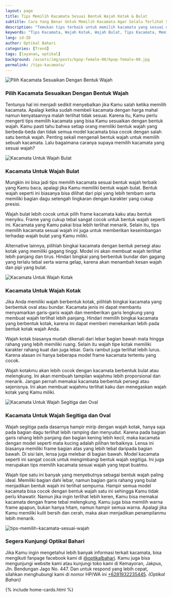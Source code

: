 ```yaml
---
layout: page
title: Tips Memilih Kacamata Sesuai Bentuk Wajah Kotak & Bulat
subtitle: Cara Yang Benar Untuk Memilih Kacamata Agar Selalu Terlihat Stylish
description: "Temukan tips terbaik untuk memilih kacamata yang sesuai dengan bentuk wajahmu agar terlihat keren dan sesuai dengan gaya pribadimu, baik untuk wajah kotak maupun wajah bulat"
keywords: "Tips Kacamata, Wajah Kotak, Wajah Bulat, Tips Kacamata, Memilih Kacamata"
lang: id-ID
author: Optikal Bahari
categories: [Trend]
tags: [layanan, optikal]
background: /assets/img/posts/kpop-female-00/kpop-female-00.jpg
permalink: /tips-kacamata/
---
```


<div class="card shadow p-3 bg-white mb-5">
        <img data-src="/assets/img/posts/kpop-female-00/kpop-female-01.jpg" 
            src="/assets/img/posts/kpop-female-00/kpop-female-01.jpg" 
            class="card-img-top"  
            title="Pilih Kacamata Sesuaikan Dengan Bentuk Wajah"
            alt="Pilih Kacamata Sesuaikan Dengan Bentuk Wajah">
        <div class="card-body">
            <h3 class="card-title">
                Pilih Kacamata Sesuaikan Dengan Bentuk Wajah
            </h3>
            <p class="card-text">
                Tentunya hal ini menjadi sedikit menyebalkan jika Kamu salah ketika memilih kacamata. Apalagi ketika sudah membeli kacamata dengan harga mahal namun kenyataannya malah terlihat tidak sesuai. Karena itu, Kamu perlu mengerti tips memilih kacamata yang bisa Kamu sesuaikan dengan bentuk wajah. Kamu pasti tahu bahwa setiap orang memiliki bentuk wajah yang berbeda-beda dan tidak semua model kacamata bisa cocok dengan salah satu bentuk wajah. Penting sekali mengenali bentuk wajah untuk memilih sebuah kacamata. Lalu bagaimana caranya supaya memilih kacamata yang sesuai wajah?
            </p>
        </div>
</div>

<div class="card shadow p-3 bg-white mb-5">
        <img data-src="/assets/img/posts/kpop-female-00/kpop-female-02.jpg" 
            src="/assets/img/posts/kpop-female-00/kpop-female-02.jpg" 
            class="card-img-top"  
            title="Kacamata Untuk Wajah Bulat"
            alt="Kacamata Untuk Wajah Bulat">        
        <div class="card-body">
                <h3 class="card-title">
                    Kacamata Untuk Wajah Bulat
                </h3>
                <p class="card-text">
                    Mungkin ini bisa jadi tips memilih kacamata sesuai bentuk wajah terbaik yang Kamu baca, apalagi jika Kamu memiliki bentuk wajah bulat. Bentuk wajah seperti ini biasanya bisa dilihat dari pipi yang lebih tembam serta memiliki bagian dagu setengah lingkaran dengan karakter yang cukup presisi.
                </p>
                <p class="card-text">
                    Wajah bulat lebih cocok untuk pilih frame kacamata kaku atau bentuk menyiku. Frame yang cukup tebal sangat cocok untuk bentuk wajah seperti ini. Kacamata yang Kamu pakai bisa lebih terlihat menarik. Selain itu, tips memilih kacamata sesuai wajah ini juga untuk memberikan keseimbangan terhadap wajah bulat yang Kamu miliki.
                </p>
                <p class="card-text">
                    Alternative lainnya, pilihlah bingkai kacamata dengan bentuk persegi atau kotak yang memiliki gagang tinggi. Model ini akan membuat wajah terlihat lebih panjang dan tirus. Hindari bingkai yang berbentuk bundar dan gagang yang terlalu tebal serta warna gelap, karena akan menambah kesan wajah dan pipi yang bulat.
                </p>
        </div>
</div>

<div class="card shadow p-3 bg-white mb-5">
        <img data-src="/assets/img/posts/kpop-female-00/kpop-female-03.jpg" 
            src="/assets/img/posts/kpop-female-00/kpop-female-03.jpg" 
            class="card-img-top"  
            title="Kacamata Untuk Wajah Kotak"
            alt="Kacamata Untuk Wajah Kotak">        
        <div class="card-body">
                <h3 class="card-title">
                    Kacamata Untuk Wajah Kotak
                </h3>
                <p class="card-text">
                    Jika Anda memiliki wajah berbentuk kotak, pilihlah bingkai kacamata yang berbentuk oval atau bundar. Kacamata jenis ini dapat membantu menyamarkan garis-garis wajah dan memberikan garis lengkung yang membuat wajah terlihat lebih panjang. Hindari memilih bingkai kacamata yang berbentuk kotak, karena ini dapat memberi menekankan lebih pada bentuk kotak wajah Anda.
                </p>
                <p class="card-text">
                    Wajah kotak biasanya mudah dikenali dari lebar bagian bawah mata hingga rahang  yang lebih memiliki ruang. Selain itu wajah tipe kotak memiliki karakter rahang kuat dan juga lebar. Garis rambut juga terlihat lebih lurus. Karena alasan ini hanya beberapa model frame kacamata tertentu yang cocok.
                </p>
                <p class="card-text">
                    Wajah kotakmu akan lebih cocok dengan kacamata berbentuk bulat atau melengkung. Ini akan membuah tampilan wajahmu lebih proporsional dan menarik. Jangan pernah memakai kacamata berbentuk persegi atau sejenisnya. Ini akan membuat wajahmu terlihat kaku dan menegaskan wajah kotak yang Kamu miliki.
                </p>
        </div>
</div>        
    
<div class="card shadow p-3 bg-white mb-5">
        <img data-src="/assets/img/posts/kpop-female-00/kpop-female-04.jpg" 
            src="/assets/img/posts/kpop-female-00/kpop-female-04.jpg" 
            class="card-img-top"  
            title="Kacamata Untuk Wajah Segitiga dan Oval"
            alt="Kacamata Untuk Wajah Segitiga dan Oval">        
        <div class="card-body">
            <h3 class="card-title">
                Kacamata Untuk Wajah Segitiga dan Oval
            </h3>
                <p class="card-text">
                    Wajah segitiga pada dasarnya hampir mirip dengan wajah kotak, hanya saja pada bagian dagu terlihat lebih ramping dan menyudut. Karena pada bagian garis rahang lebih panjang dan bagian kening lebih kecil, maka kacamata dengan model seperti mata kucing adalah pilihan terbaiknya.
                    Lensa ini biasanya memiliki frame bagian atas yang lebih tebal daripada bagian bawah. Di sisi lain, lensa juga melebar di bagian bawah. Model kacamata seperti ini sangat cocok untuk mengimbangi bentuk wajah segitiga. Ini juga merupakan tips memilih kacamata sesuai wajah yang tepat buatmu.
                </p>
                <p class="card-text">
                    Wajah tipe satu ini banyak yang menyebutnya sebagai bentuk wajah paling ideal. Memiliki bagian dahi lebar, namun bagian garis rahang yang bulat menjadikan bentuk wajah ini terlihat sempurna. Hampir semua model kacamata bisa cocok dengan bentuk wajah satu ini sehingga Kamu tidak perlu khawatir.
                    Namun jika ingin terlihat lebih keren, Kamu bisa memakai kacamata dengan frame tebal melengkung. Kamu juga bisa memilih warna frame apapun, bukan hanya hitam, namun hampir semua warna. Apalagi jika Kamu memiliki kulit bersih dan cerah, maka akan menjadikan penampilanmu lebih menarik.
                </p>
        </div>
</div>

<div class="card shadow p-3 bg-white mb-5">
        <img data-src="/assets/img/posts/kpop-female-00/kpop-female-05.jpg" 
            src="/assets/img/posts/kpop-female-00/kpop-female-05.jpg" 
            class="card-img-top"  
            title="tips-memilih-kacamata-sesuai-wajah"
            alt="tips-memilih-kacamata-sesuai-wajah">        
        <div class="card-body">
            <h3 class="card-title">
                Segera Kunjungi Optikal Bahari
            </h3>
            <p class="card-text">
                Jika Kamu ingin mengetahui lebih banyak informasi terkait kacamata, bisa mengikuti fanpage facebook kami di <a href="https://www.facebook.com/optikalbahari" id="FBClick" title="Facebook Page Optikal Bahari" class="FacebookPage">@optikalbahari</a>. Kamu juga bisa mengunjungi website kami atau kunjungi toko kami di Kemayoran, Jakpus, Jln. Bendungan Jago No. 447. Dan untuk respond yang lebih cepat, silahkan menghubungi kami di nomor HP/WA ini <a href="https://api.whatsapp.com/send?phone=6281932235445&text=Hallo%2C+saya+butuh+informasi+lebih+lanjut+mengenai+Optikal+Bahari" id="WhatsAppClick" class="WhatsAppCall" title="Call WhatsApp">+6281932235445</a>. <em>(Optikal Bahari)</em>
            </p>
        </div>
</div>
{% include home-cards.html %}
